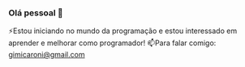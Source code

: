 ### Olá pessoal 👋


⚡Estou iniciando no mundo da programação e estou interessado em aprender e melhorar como programador!
📫Para falar comigo: gimicaroni@gmail.com

